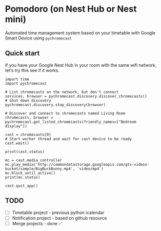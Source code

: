 # Pomodoro (on Nest Hub or Nest mini)
Automated time management system based on your timetable with Google Smart Device using `pychromecast`

## Quick start

If you have your Google Nest Hub in your room with the same wifi network, let's try this see if it works.
```
import time
import pychromecast

# List chromecasts on the network, but don't connect
services, browser = pychromecast.discovery.discover_chromecasts()
# Shut down discovery
pychromecast.discovery.stop_discovery(browser)

# Discover and connect to chromecasts named Living Room
chromecasts, browser = pychromecast.get_listed_chromecasts(friendly_names=["Bedroom display"])

cast = chromecasts[0]
# Start worker thread and wait for cast device to be ready
cast.wait()

print(cast.status)

mc = cast.media_controller
mc.play_media('http://commondatastorage.googleapis.com/gtv-videos-bucket/sample/BigBuckBunny.mp4', 'video/mp4')
mc.block_until_active()
print(mc.status)

cast.quit_app()
```

## TODO
- [ ] Timetable project - previous python icalendar
- [ ] Notification project - based on github resource 
- [ ] Merge projects - done ✅ 
